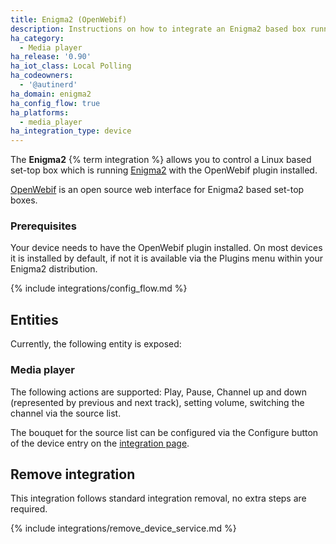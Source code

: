 ```yaml
---
title: Enigma2 (OpenWebif)
description: Instructions on how to integrate an Enigma2 based box running OpenWebif into Home Assistant.
ha_category:
  - Media player
ha_release: '0.90'
ha_iot_class: Local Polling
ha_codeowners:
  - '@autinerd'
ha_domain: enigma2
ha_config_flow: true
ha_platforms:
  - media_player
ha_integration_type: device
---
```


The **Enigma2** {% term integration %} allows you to control a Linux based set-top box which is running [Enigma2](https://github.com/oe-alliance/oe-alliance-enigma2) with the OpenWebif plugin installed.

[OpenWebif](https://github.com/E2OpenPlugins/e2openplugin-OpenWebif) is an open source web interface for Enigma2 based set-top boxes.

### Prerequisites

Your device needs to have the OpenWebif plugin installed. On most devices it is installed by default, if not it is available via the Plugins menu within your Enigma2 distribution.

{% include integrations/config_flow.md %}

## Entities

Currently, the following entity is exposed:

### Media player

The following actions are supported: Play, Pause, Channel up and down (represented by previous and next track), setting volume, switching the channel via the source list.

The bouquet for the source list can be configured via the Configure button of the device entry on the [integration page](https://my.home-assistant.io/redirect/integration/?domain=enigma2).

## Remove integration

This integration follows standard integration removal, no extra steps are required.

{% include integrations/remove_device_service.md %}
